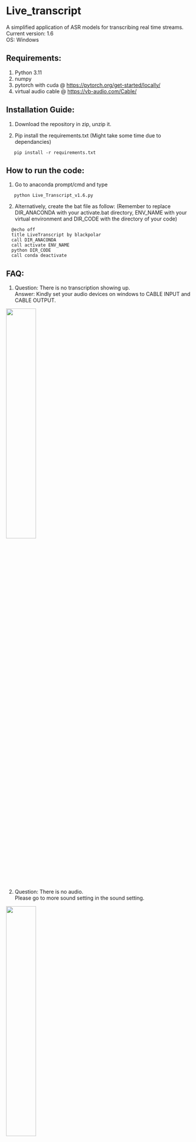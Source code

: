 # Live_transcript
A simplified application of ASR models for transcribing real time streams.\
Current version: 1.6 \
OS: Windows

## Requirements: 
1) Python 3.11
2) numpy
3) pytorch with cuda @ https://pytorch.org/get-started/locally/
4) virtual audio cable @ https://vb-audio.com/Cable/

## Installation Guide:
1) Download the repository in zip, unzip it.

2) Pip install the requirements.txt (Might take some time due to dependancies)
```
   pip install -r requirements.txt
```
## How to run the code:
1) Go to anaconda prompt/cmd and type
```
   python Live_Transcript_v1.6.py
```
2) Alternatively, create the bat file as follow: (Remember to replace DIR_ANACONDA with your activate.bat directory,
   ENV_NAME with your virtual environment and DIR_CODE with the directory of your code)
```   
  @echo off
  title LiveTranscript by blackpolar
  call DIR_ANACONDA 
  call activate ENV_NAME
  python DIR_CODE
  call conda deactivate
```
## FAQ:
1) Question: There is no transcription showing up.\
Answer: Kindly set your audio devices on windows to CABLE INPUT and CABLE OUTPUT. 
<img src="https://github.com/blackpolarz/Live_transcript/assets/126226575/9d5ffcb7-32f1-48c3-82da-14ba0dc7bdec" width=40% height=40%>

2) Question: There is no audio.\
Please go to more sound setting in the sound setting.
<img src="https://github.com/blackpolarz/Live_transcript/assets/126226575/bf7809f1-de6d-4ace-9c8a-d203d3a43386" width=40% height=40%>

Select the Recording tab,CABLE OUTPUT properties.Select the Listen tab and check the Listen to this device. \
Please change the playback through this device to your headphone or speaker. \
<img src="https://github.com/blackpolarz/Live_transcript/assets/126226575/e7f438da-23d6-4e4b-94c0-8db8d5e1491c" width=30% height=30%>  <img src="https://github.com/blackpolarz/Live_transcript/assets/126226575/972bee94-41ce-4389-b181-dfce9121427f" width=30% height=30%>

## Acknowledgement:
All copyrights belong to original authors of faster-whisper, whisper, sound-device and pytorch.







